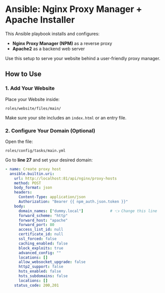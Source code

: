 # Ansible: Nginx Proxy Manager + Apache Installer

This Ansible playbook installs and configures:

- **Nginx Proxy Manager (NPM)** as a reverse proxy
- **Apache2** as a backend web server

Use this setup to serve your website behind a user-friendly proxy manager.


## How to Use

### 1. Add Your Website

Place your Website inside:

`roles/website/files/main/`

Make sure your site includes an `index.html` or an entry file.

### 2. Configure Your Domain (Optional)

Open the file:

`roles/config/tasks/main.yml`


Go to **line 27** and set your desired domain:

```yaml
- name: Create proxy host
  ansible.builtin.uri:
    url: http://localhost:81/api/nginx/proxy-hosts
    method: POST
    body_format: json
    headers:
      Content-Type: application/json
      Authorization: "Bearer {{ npm_auth.json.token }}"
    body:
      domain_names: ["dummy.local"]            # 👈 Change this line       
      forward_scheme: "http"
      forward_host: "apache"
      forward_port: 80
      access_list_id: null
      certificate_id: null
      ssl_forced: false
      caching_enabled: false
      block_exploits: true
      advanced_config: ""
      locations: []
      allow_websocket_upgrade: false
      http2_support: false
      hsts_enabled: false
      hsts_subdomains: false
      locations: []
    status_code: 200,201
